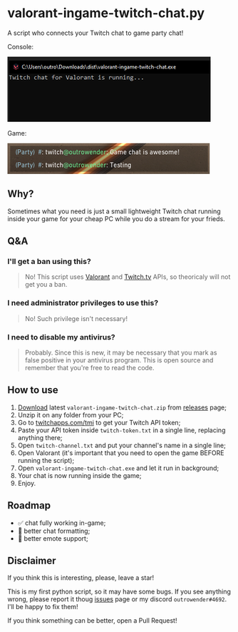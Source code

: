 # valorant-ingame-twitch-chat.py

A script who connects your Twitch chat to game party chat!

Console:

<img src="docs/ingame-chat-running.png">

Game:

<img src="docs/ingame-chat-example.png">

## Why?
Sometimes what you need is just a small lightweight Twitch chat running inside your game for your cheap PC while you do a stream for your frieds.

## Q&A
### I'll get a ban using this?
> No! This script uses [Valorant](https://github.com/techchrism/valorant-api-docs) and [Twitch.tv](https://dev.twitch.tv/docs/irc#getting-started-with-chat--chatbots) APIs, so theoricaly will not get you a ban.

### I need administrator privileges to use this?
> No! Such privilege isn't necessary!

### I need to disable my antivirus?
> Probably. Since this is new, it may be necessary that you mark as false positive in your antivirus program. This is open source and remember that you're free to read the code.
## How to use

1. [Download](https://github.com/outrowender/valorant-ingame-twitch-chat/releases) latest `valorant-ingame-twitch-chat.zip` from [releases](https://github.com/outrowender/valorant-ingame-twitch-chat/releases) page;
2. Unzip it on any folder from your PC;
3. Go to [twitchapps.com/tmi](https://twitchapps.com/tmi/) to get your Twitch API token;
4. Paste your API token inside `twitch-token.txt` in a single line, replacing anything there;
5. Open `twitch-channel.txt` and put your channel's name in a single line;
6. Open Valorant (it's important that you need to open the game BEFORE running the script);
7. Open `valorant-ingame-twitch-chat.exe` and let it run in background;
8. Your chat is now running inside the game;
9. Enjoy.

## Roadmap
- ✅ chat fully working in-game;
- 🔳 better chat formatting;
- 🔳 better emote support;
## Disclaimer

If you think this is interesting, please, leave a star!

This is my first python script, so it may have some bugs. If you see anything wrong, please report it thoug [issues](https://github.com/outrowender/valorant-ingame-twitch-chat/issues) page or my discord `outrowender#4692`. 
I'll be happy to fix them!

If you think something can be better, open a Pull Request!
